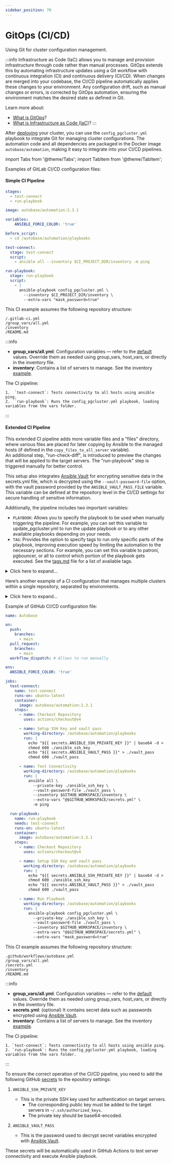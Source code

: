 ```yaml
---
sidebar_position: 70
---
```


# GitOps (CI/CD)

Using Git for cluster configuration management.

:::info
Infrastructure as Code (IaC) allows you to manage and provision infrastructure through code rather than manual processes. GitOps extends this by automating infrastructure updates using a Git workflow with continuous integration (CI) and continuous delivery (CI/CD). When changes are merged into your codebase, the CI/CD pipeline automatically applies these changes to your environment. Any configuration drift, such as manual changes or errors, is corrected by GitOps automation, ensuring the environment matches the desired state as defined in Git.

Learn more about:

- [What is GitOps](https://about.gitlab.com/topics/gitops/)?
- [What is Infrastructure as Code (IaC)](https://www.redhat.com/en/topics/automation/what-is-infrastructure-as-code-iac)?
:::

After [deploying](/docs/category/deployment) your cluster, you can use the `config_pgcluster.yml` playbook to integrate Git for managing cluster configurations. The automation code and all dependencies are packaged in the Docker image `autobase/automation`, making it easy to integrate into your CI/CD pipelines.

import Tabs from '@theme/Tabs';
import TabItem from '@theme/TabItem';

<Tabs>
  <TabItem value="GitLab" label="GitLab" default>

Examples of GitLab CI/CD configuration files:

#### Simple CI Pipeline

```yaml
stages:
  - test-connect
  - run-playbook

image: autobase/automation:2.3.1

variables:
    ANSIBLE_FORCE_COLOR: 'true'

before_script:
  - cd /autobase/automation/playbooks

test-connect:
  stage: test-connect
  script:
    - ansible all --inventory $CI_PROJECT_DIR/inventory -m ping

run-playbook:
  stage: run-playbook
  script:
    - |
      ansible-playbook config_pgcluster.yml \
        --inventory $CI_PROJECT_DIR/inventory \
        --extra-vars "mask_password=true"
```


This CI example assumes the following repository structure:

```
/.gitlab-ci.yml
/group_vars/all.yml
/inventory
/README.md
```

:::info
- **group_vars/all.yml**: Configuration variables — refer to the [default](https://github.com/vitabaks/autobase/blob/2.3.1/automation/roles/common/defaults/main.yml) values. Override them as needed using group_vars, host_vars, or directly in the inventory file.
- **inventory**: Contains a list of servers to manage. See the inventory [example](https://github.com/vitabaks/autobase/blob/master/automation/inventory.example).

The CI pipeline:

	1.	`test-connect`: Tests connectivity to all hosts using ansible ping.
	2.	`run-playbook`: Runs the config_pgcluster.yml playbook, loading variables from the vars folder.
:::


#### Extended CI Pipeline

This extended CI pipeline adds more variable files and a "files" directory, where various files are placed for later copying by Ansible to the managed hosts (if defined in the `copy_files_to_all_server` variable). \
An additional step, "run-check-diff", is introduced to preview the changes that will be applied to the target servers. The "run-playbook" step is triggered manually for better control.

This setup also integrates [Ansible Vault](https://docs.ansible.com/ansible/latest/vault_guide/index.html) for encrypting sensitive data in the secrets.yml file, which is decrypted using the `--vault-password-file` option, with the vault password provided by the `ANSIBLE_VAULT_PASS_FILE` variable. This variable can be defined at the repository level in the CI/CD settings for secure handling of sensitive information.

Additionally, the pipeline includes two important variables:

- `PLAYBOOK`: Allows you to specify the playbook to be used when manually triggering the pipeline. For example, you can set this variable to update_pgcluster.yml to run the update playbook or to any other available playbooks depending on your needs.
- `TAG`: Provides the option to specify tags to run only specific parts of the playbook, improving execution speed by limiting the automation to the necessary sections. For example, you can set this variable to patroni, pgbouncer, or all to control which portion of the playbook gets executed. See the [tags.md](https://github.com/vitabaks/autobase/blob/master/automation/tags.md) file for a list of available tags.

<details>
<summary>Click here to expand...</summary>

```yaml
stages:
  - test-connect
  - run-check-diff
  - run-playbook

image: autobase/automation:2.3.1

variables:
    ANSIBLE_FORCE_COLOR: 'true'
    PLAYBOOK:
      value: "config_pgcluster.yml"
      description: "name of playbook, e.g. config_pgcluster.yml or update_pgcluster.yml"
    TAG:
      value: "all"
      description: "tags for ansible-playbook, e.g. patroni or pgbouncer or all"

before_script:
  - cp -r files/* /autobase/automation/playbooks/files
  - cd /autobase/automation/playbooks

test-connect:
  stage: test-connect
  script:
    - |
      ansible all \
        --inventory $CI_PROJECT_DIR/inventory \
        --vault-password-file $ANSIBLE_VAULT_PASS_FILE \
        --extra-vars "@$CI_PROJECT_DIR/secrets.yml" \
        -m ping

run-check-diff:
  stage: run-check-diff
  script:
    - |
      ansible-playbook $PLAYBOOK \
        --inventory $CI_PROJECT_DIR/inventory \
        --vault-password-file $ANSIBLE_VAULT_PASS_FILE \
        --extra-vars "@$CI_PROJECT_DIR/secrets.yml" \
        --extra-vars "mask_password=true" \
        --tags $TAG \
        --diff --check
  allow_failure: true

run-playbook:
  stage: run-playbook
  script:
    - |
      ansible-playbook $PLAYBOOK \
        --inventory $CI_PROJECT_DIR/inventory \
        --vault-password-file $ANSIBLE_VAULT_PASS_FILE \
        --extra-vars "@$CI_PROJECT_DIR/secrets.yml" \
        --extra-vars "mask_password=true" \
        --tags $TAG
  timeout: 10h
  rules:
    - when: manual
```

</details>

Here’s another example of a CI configuration that manages multiple clusters within a single repository, separated by environments.

<details>
<summary>Click here to expand...</summary>

```yaml
stages:
  - test-connect
  - run-check-diff
  - run-playbook

image: autobase/automation:2.3.1

variables:
  ANSIBLE_FORCE_COLOR: 'true'
  PLAYBOOK:
    value: "config_pgcluster.yml"
    description: "name of playbook, e.g. config_pgcluster.yml or update_pgcluster.yml"
  TAG:
    value: "all"
    description: "tags for ansible-playbook, e.g. patroni or pgbouncer or all"
  ENV:
    value: "staging"
    description: "Target environment (staging or production) for playbook execution."

before_script:
  - cd /autobase/automation/playbooks
  - echo "$ANSIBLE_SSH_PRIVATE_KEY" > ./ansible_ssh_key
  - chmod 600 ./ansible_ssh_key
  - echo "$ANSIBLE_VAULT_PASS" > ./vault_pass
  - chmod 600 ./vault_pass

# Job templates
.test_connect_template: &test_connect_template
  stage: test-connect
  script:
    - |
      ansible all \
        --private-key ./ansible_ssh_key \
        --vault-password-file ./vault_pass \
        --inventory $CI_PROJECT_DIR/$ENV/inventory \
        --extra-vars "@$CI_PROJECT_DIR/$ENV/secrets.yml" \
        -m ping

.run_check_diff_template: &run_check_diff_template
  stage: run-check-diff
  script:
    - |
      ansible-playbook $PLAYBOOK \
        --private-key ./ansible_ssh_key \
        --vault-password-file ./vault_pass \
        --inventory $CI_PROJECT_DIR/$ENV/inventory \
        --extra-vars "@$CI_PROJECT_DIR/$ENV/secrets.yml" \
        --extra-vars "mask_password=true" \
        --tags $TAG \
        --diff --check
  allow_failure: true

.run_playbook_template: &run_playbook_template
  stage: run-playbook
  needs:
    - run-check-diff-staging
    - run-check-diff-production
  script:
    - |
      ansible-playbook $PLAYBOOK \
        --private-key ./ansible_ssh_key \
        --vault-password-file ./vault_pass \
        --inventory $CI_PROJECT_DIR/$ENV/inventory \
        --extra-vars "@$CI_PROJECT_DIR/$ENV/secrets.yml" \
        --extra-vars "mask_password=true" \
        --tags $TAG
  timeout: 10h

# Staging jobs
test-connect-staging:
  <<: *test_connect_template
  variables:
    ENV: staging
  rules:
    - if: '$CI_COMMIT_BRANCH == "master"'
      changes:
        - staging/*
        - staging/group_vars/*
    - if: '$ENV == "staging"'
      when: manual

run-check-diff-staging:
  <<: *run_check_diff_template
  variables:
    ENV: staging
  rules:
    - if: '$CI_COMMIT_BRANCH == "master"'
      changes:
        - staging/*
        - staging/group_vars/*
    - if: '$ENV == "staging"'
      when: manual

run-playbook-staging:
  <<: *run_playbook_template
  variables:
    ENV: staging
  needs:
    - run-check-diff-staging
  rules:
    - if: '$CI_COMMIT_BRANCH == "master"'
      changes:
        - staging/*
        - staging/group_vars/*
    - if: '$ENV == "staging"'
      when: manual

# Production jobs
test-connect-production:
  <<: *test_connect_template
  variables:
    ENV: production
  rules:
    - if: '$CI_COMMIT_TAG =~ /^v(\d+\.)?(\d+\.)?(\d+)$/'
      changes:
        - production/*
        - production/group_vars/*
    - if: '$ENV == "production"'
      when: manual

run-check-diff-production:
  <<: *run_check_diff_template
  variables:
    ENV: production
  rules:
    - if: '$CI_COMMIT_TAG =~ /^v(\d+\.)?(\d+\.)?(\d+)$/'
      changes:
        - production/*
        - production/group_vars/*
    - if: '$ENV == "production"'
      when: manual

run-playbook-production:
  <<: *run_playbook_template
  variables:
    ENV: production
  needs:
    - run-check-diff-production
  rules:
    - if: '$CI_COMMIT_TAG =~ /^v(\d+\.)?(\d+\.)?(\d+)$/'
      changes:
        - production/*
        - production/group_vars/*
    - if: '$ENV == "production"'
      when: manual
```

</details>

  </TabItem>
  <TabItem value="GitHub" label="GitHub" default>

Example of GitHub CI/CD configuration file:

```yaml
name: Autobase

on:
  push:
    branches:
      - main
  pull_request:
    branches:
      - main
  workflow_dispatch: # Allows to run manually

env:
  ANSIBLE_FORCE_COLOR: 'true'

jobs:
  test-connect:
    name: test-connect
    runs-on: ubuntu-latest
    container:
      image: autobase/automation:2.3.1
    steps:
      - name: Checkout Repository
        uses: actions/checkout@v4

      - name: Setup SSH Key and vault pass
        working-directory: /autobase/automation/playbooks
        run: |
          echo "${{ secrets.ANSIBLE_SSH_PRIVATE_KEY }}" | base64 -d > ./ansible_ssh_key
          chmod 600 ./ansible_ssh_key
          echo "${{ secrets.ANSIBLE_VAULT_PASS }}" > ./vault_pass
          chmod 600 ./vault_pass

      - name: Test Connectivity
        working-directory: /autobase/automation/playbooks
        run: |
          ansible all \
            --private-key ./ansible_ssh_key \
            --vault-password-file ./vault_pass \
            --inventory $GITHUB_WORKSPACE/inventory \
            --extra-vars "@$GITHUB_WORKSPACE/secrets.yml" \
            -m ping

  run-playbook:
    name: run-playbook
    needs: test-connect
    runs-on: ubuntu-latest
    container:
      image: autobase/automation:2.3.1
    steps:
      - name: Checkout Repository
        uses: actions/checkout@v4

      - name: Setup SSH Key and vault pass
        working-directory: /autobase/automation/playbooks
        run: |
          echo "${{ secrets.ANSIBLE_SSH_PRIVATE_KEY }}" | base64 -d > ./ansible_ssh_key
          chmod 600 ./ansible_ssh_key
          echo "${{ secrets.ANSIBLE_VAULT_PASS }}" > ./vault_pass
          chmod 600 ./vault_pass

      - name: Run Playbook
        working-directory: /autobase/automation/playbooks
        run: |
          ansible-playbook config_pgcluster.yml \
            --private-key ./ansible_ssh_key \
            --vault-password-file ./vault_pass \
            --inventory $GITHUB_WORKSPACE/inventory \
            --extra-vars "@$GITHUB_WORKSPACE/secrets.yml" \
            --extra-vars "mask_password=true"
```

This CI example assumes the following repository structure:

```
.github/workflows/autobase.yml
/group_vars/all.yml
/secrets.yml
/inventory
/README.md
```

:::info
- **group_vars/all.yml**: Configuration variables — refer to the [default](https://github.com/vitabaks/autobase/blob/2.3.1/automation/roles/common/defaults/main.yml) values. Override them as needed using group_vars, host_vars, or directly in the inventory file.
- **secrets.yml**: (optional) It contains secret data such as passwords encrypted using [Ansible Vault](https://docs.ansible.com/ansible/latest/vault_guide/index.html).
- **inventory**: Contains a list of servers to manage. See the inventory [example](https://github.com/vitabaks/autobase/blob/master/automation/inventory.example).

The CI pipeline:

	1. `test-connect`: Tests connectivity to all hosts using ansible ping.
	2. `run-playbook`: Runs the config_pgcluster.yml playbook, loading variables from the vars folder.
:::

To ensure the correct operation of the CI/CD pipeline, you need to add the following GitHub [secrets](https://docs.github.com/en/actions/security-for-github-actions/security-guides/using-secrets-in-github-actions) to the epository settings:

1. `ANSIBLE_SSH_PRIVATE_KEY`

   - This is the private SSH key used for authentication on target servers.  
     - The corresponding public key must be added to the target servers in `~/.ssh/authorized_keys`.  
     - The private key should be base64-encoded.

2. `ANSIBLE_VAULT_PASS`

   - This is the password used to decrypt secret variables encrypted with [Ansible Vault](https://docs.ansible.com/ansible/latest/vault_guide/index.html).

These secrets will be automatically used in GitHub Actions to test server connectivity and execute Ansible playbook.

  </TabItem>
</Tabs>
